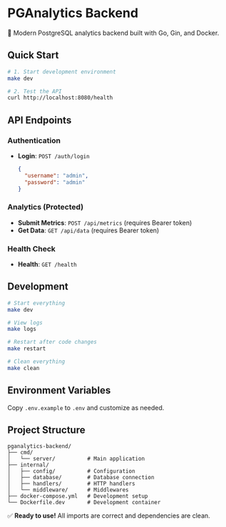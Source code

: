 # PGAnalytics Backend

🚀 Modern PostgreSQL analytics backend built with Go, Gin, and Docker.

## Quick Start

```bash
# 1. Start development environment
make dev

# 2. Test the API
curl http://localhost:8080/health
```

## API Endpoints

### Authentication
- **Login**: `POST /auth/login`
  ```json
  {
    "username": "admin",
    "password": "admin"
  }
  ```

### Analytics (Protected)
- **Submit Metrics**: `POST /api/metrics` (requires Bearer token)
- **Get Data**: `GET /api/data` (requires Bearer token)

### Health Check
- **Health**: `GET /health`

## Development

```bash
# Start everything
make dev

# View logs
make logs

# Restart after code changes
make restart

# Clean everything
make clean
```

## Environment Variables

Copy `.env.example` to `.env` and customize as needed.

## Project Structure

```
pganalytics-backend/
├── cmd/
│   └── server/          # Main application
├── internal/
│   ├── config/          # Configuration
│   ├── database/        # Database connection
│   ├── handlers/        # HTTP handlers
│   └── middleware/      # Middlewares
├── docker-compose.yml   # Development setup
└── Dockerfile.dev       # Development container
```

✅ **Ready to use!** All imports are correct and dependencies are clean.
